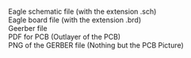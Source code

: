 Eagle schematic file (with the extension .sch)  
Eagle board file (with the extension .brd)  
Geerber file  
PDF for PCB (Outlayer of the PCB)  
PNG of the GERBER file (Nothing but the PCB Picture)  
